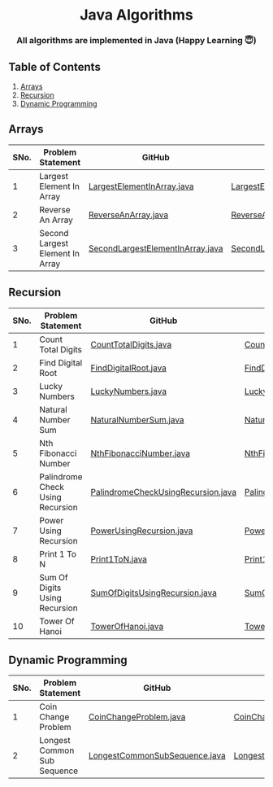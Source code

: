 <h1 align="center">
  Java Algorithms 
  <br>
</h1>

<h3 align="center">All algorithms are implemented in Java (Happy Learning 😇)</h3>

## Table of Contents ##
1. [Arrays](#Arrays)
2. [Recursion](#Recursion)
3. [Dynamic Programming](#Dynamic-Programming)


## Arrays ##

|  SNo. | Problem Statement | GitHub | GitHub1s |
| ----- | ----------------- | ------ | -------- |
| 1| Largest Element In Array |[LargestElementInArray.java](https://github.com/pwnmahto/java-algorithms/blob/main/src/main/java/com/algorithms/arrays/LargestElementInArray.java)|[LargestElementInArray.java](https://github1s.com/pwnmahto/java-algorithms/blob/main/src/main/java/com/algorithms/arrays/LargestElementInArray.java)|
| 2| Reverse An Array |[ReverseAnArray.java](https://github.com/pwnmahto/java-algorithms/blob/main/src/main/java/com/algorithms/arrays/ReverseAnArray.java)|[ReverseAnArray.java](https://github1s.com/pwnmahto/java-algorithms/blob/main/src/main/java/com/algorithms/arrays/ReverseAnArray.java)|
| 3| Second Largest Element In Array |[SecondLargestElementInArray.java](https://github.com/pwnmahto/java-algorithms/blob/main/src/main/java/com/algorithms/arrays/SecondLargestElementInArray.java)|[SecondLargestElementInArray.java](https://github1s.com/pwnmahto/java-algorithms/blob/main/src/main/java/com/algorithms/arrays/SecondLargestElementInArray.java)|

## Recursion ##

|  SNo. | Problem Statement | GitHub | GitHub1s |
| ----- | ----------------- | ------ | -------- |
| 1| Count Total Digits |[CountTotalDigits.java](https://github.com/pwnmahto/java-algorithms/blob/main/src/main/java/com/algorithms/recursion/CountTotalDigits.java)|[CountTotalDigits.java](https://github1s.com/pwnmahto/java-algorithms/blob/main/src/main/java/com/algorithms/recursion/CountTotalDigits.java)|
| 2| Find Digital Root |[FindDigitalRoot.java](https://github.com/pwnmahto/java-algorithms/blob/main/src/main/java/com/algorithms/recursion/FindDigitalRoot.java)|[FindDigitalRoot.java](https://github1s.com/pwnmahto/java-algorithms/blob/main/src/main/java/com/algorithms/recursion/FindDigitalRoot.java)|
| 3| Lucky Numbers |[LuckyNumbers.java](https://github.com/pwnmahto/java-algorithms/blob/main/src/main/java/com/algorithms/recursion/LuckyNumbers.java)|[LuckyNumbers.java](https://github1s.com/pwnmahto/java-algorithms/blob/main/src/main/java/com/algorithms/recursion/LuckyNumbers.java)|
| 4| Natural Number Sum |[NaturalNumberSum.java](https://github.com/pwnmahto/java-algorithms/blob/main/src/main/java/com/algorithms/recursion/NaturalNumberSum.java)|[NaturalNumberSum.java](https://github1s.com/pwnmahto/java-algorithms/blob/main/src/main/java/com/algorithms/recursion/NaturalNumberSum.java)|
| 5| Nth Fibonacci Number |[NthFibonacciNumber.java](https://github.com/pwnmahto/java-algorithms/blob/main/src/main/java/com/algorithms/recursion/NthFibonacciNumber.java)|[NthFibonacciNumber.java](https://github1s.com/pwnmahto/java-algorithms/blob/main/src/main/java/com/algorithms/recursion/NthFibonacciNumber.java)|
| 6| Palindrome Check Using Recursion |[PalindromeCheckUsingRecursion.java](https://github.com/pwnmahto/java-algorithms/blob/main/src/main/java/com/algorithms/recursion/PalindromeCheckUsingRecursion.java)|[PalindromeCheckUsingRecursion.java](https://github1s.com/pwnmahto/java-algorithms/blob/main/src/main/java/com/algorithms/recursion/PalindromeCheckUsingRecursion.java)|
| 7| Power Using Recursion |[PowerUsingRecursion.java](https://github.com/pwnmahto/java-algorithms/blob/main/src/main/java/com/algorithms/recursion/PowerUsingRecursion.java)|[PowerUsingRecursion.java](https://github1s.com/pwnmahto/java-algorithms/blob/main/src/main/java/com/algorithms/recursion/PowerUsingRecursion.java)|
| 8| Print 1 To N |[Print1ToN.java](https://github.com/pwnmahto/java-algorithms/blob/main/src/main/java/com/algorithms/recursion/Print1ToN.java)|[Print1ToN.java](https://github1s.com/pwnmahto/java-algorithms/blob/main/src/main/java/com/algorithms/recursion/Print1ToN.java)|
| 9| Sum Of Digits Using Recursion |[SumOfDigitsUsingRecursion.java](https://github.com/pwnmahto/java-algorithms/blob/main/src/main/java/com/algorithms/recursion/SumOfDigitsUsingRecursion.java)|[SumOfDigitsUsingRecursion.java](https://github1s.com/pwnmahto/java-algorithms/blob/main/src/main/java/com/algorithms/recursion/SumOfDigitsUsingRecursion.java)|
| 10| Tower Of Hanoi |[TowerOfHanoi.java](https://github.com/pwnmahto/java-algorithms/blob/main/src/main/java/com/algorithms/recursion/TowerOfHanoi.java)|[TowerOfHanoi.java](https://github1s.com/pwnmahto/java-algorithms/blob/main/src/main/java/com/algorithms/recursion/TowerOfHanoi.java)|

## Dynamic Programming ##

|  SNo. | Problem Statement | GitHub | GitHub1s |
| ----- | ----------------- | ------ | -------- |
| 1| Coin Change Problem |[CoinChangeProblem.java](https://github.com/pwnmahto/java-algorithms/blob/main/src/main/java/com/algorithms/dynamicprogramming/CoinChangeProblem.java)|[CoinChangeProblem.java](https://github1s.com/pwnmahto/java-algorithms/blob/main/src/main/java/com/algorithms/dynamicprogramming/CoinChangeProblem.java)|
| 2| Longest Common Sub Sequence |[LongestCommonSubSequence.java](https://github.com/pwnmahto/java-algorithms/blob/main/src/main/java/com/algorithms/dynamicprogramming/LongestCommonSubSequence.java)|[LongestCommonSubSequence.java](https://github1s.com/pwnmahto/java-algorithms/blob/main/src/main/java/com/algorithms/dynamicprogramming/LongestCommonSubSequence.java)|


